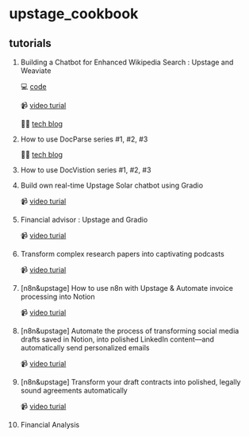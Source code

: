 # upstage_cookbook


## tutorials
1. Building a Chatbot for Enhanced Wikipedia Search : Upstage and Weaviate

   💻 [code](https://github.com/duper203/upstage_cookbook/blob/main/wiki_tutorial_upstage_weaviate.ipynb)

   📹 [video turial](https://x.com/soo_devrel/status/1831025240488722623)

   ✍🏻 [tech blog](https://medium.com/@hsookim203/building-a-chatbot-for-enhanced-wikipedia-search-with-a-chatbot-7dbb41045a8a)

3. How to use DocParse series #1, #2, #3

   ✍🏻 [tech blog](https://medium.com/@hsookim203/experimenting-upstage-docparse-with-langchain-c9f8983088de)

4. How to use DocVistion series #1, #2, #3

   

5. Build own real-time Upstage Solar chatbot using Gradio

   📹 [video turial](https://x.com/soo_devrel/status/1838731466555167088)

6. Financial advisor : Upstage and Gradio

   📹 [video turial](https://x.com/soo_devrel/status/1840893935146893649)

7. Transform complex research papers into captivating podcasts

   📹 [video turial](https://x.com/soo_devrel/status/1859772718985642186)

8. [n8n&upstage] How to use n8n with Upstage & Automate invoice processing into Notion

   📹 [video turial](https://x.com/soo_devrel/status/1867005330015785220)
   
9. [n8n&upstage] Automate the process of transforming social media drafts saved in Notion, into polished LinkedIn content—and automatically send personalized emails

   📹 [video turial](https://x.com/soo_devrel/status/1868745008423354738)
   
10. [n8n&upstage] Transform your draft contracts into polished, legally sound agreements automatically
   
    📹 [video turial](https://x.com/soo_devrel/status/1871358886940426670)

11. Financial Analysis

